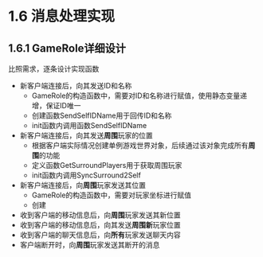 # 1.6 消息处理实现

## 1.6.1 GameRole详细设计

比照需求，逐条设计实现函数

+ 新客户端连接后，向其发送ID和名称
  - GameRole的构造函数中，需要对ID和名称进行赋值，使用静态变量递增，保证ID唯一
  - 创建函数SendSelfIDName用于回传ID和名称
  - init函数内调用函数SendSelfIDName
+ 新客户端连接后，向其发送**周围**玩家的位置
  - 根据客户端实际情况创建单例游戏世界对象，后续通过该对象完成所有**周围**的功能
  - 定义函数GetSurroundPlayers用于获取周围玩家
  - init函数内调用SyncSurround2Self
+ 新客户端连接后，向**周围**玩家发送其位置
  - GameRole的构造函数中，需要对玩家坐标进行赋值
  - 创建
+ 收到客户端的移动信息后，向**周围**玩家发送其新位置
+ 收到客户端的移动信息后，向其发送**周围新**玩家位置
+ 收到客户端的聊天信息后，向**所有**玩家发送聊天内容
+ 客户端断开时，向**周围**玩家发送其断开的消息



